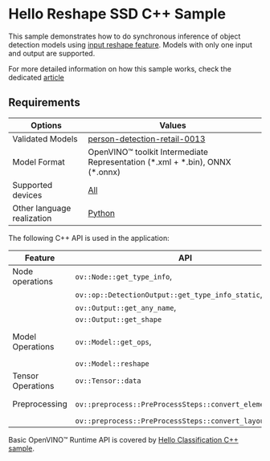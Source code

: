 # Hello Reshape SSD C++ Sample

This sample demonstrates how to do synchronous inference of object detection models using [input reshape feature](https://docs.openvino.ai/2025/openvino-workflow/running-inference/changing-input-shape.html).
Models with only one input and output are supported.

For more detailed information on how this sample works, check the dedicated [article](https://docs.openvino.ai/2025/learn-openvino/openvino-samples/hello-reshape-ssd.html)

## Requirements

| Options                     | Values                                                                                                                                   |
| ----------------------------| -----------------------------------------------------------------------------------------------------------------------------------------|
| Validated Models            | [person-detection-retail-0013](https://github.com/openvinotoolkit/open_model_zoo/tree/master/models/intel/person-detection-retail-0013)  |
| Model Format                | OpenVINO™ toolkit Intermediate Representation (\*.xml + \*.bin), ONNX (\*.onnx)                                                          |
| Supported devices           | [All](https://docs.openvino.ai/2025/about-openvino/compatibility-and-support/supported-devices.html)                                     |
| Other language realization  | [Python](https://docs.openvino.ai/2025/learn-openvino/openvino-samples/hello-reshape-ssd.html)                                           |

The following C++ API is used in the application:

| Feature                  | API                                                         | Description                                    |
| -------------------------| ------------------------------------------------------------|------------------------------------------------|
| Node operations          | ``ov::Node::get_type_info``,                                | Get a node info                                |
|                          | ``ov::op::DetectionOutput::get_type_info_static``,          |                                                |
|                          | ``ov::Output::get_any_name``,                               |                                                |
|                          | ``ov::Output::get_shape``                                   |                                                |
| Model Operations         | ``ov::Model::get_ops``,                                     | Get model nodes, reshape input                 |
|                          | ``ov::Model::reshape``                                      |                                                |
| Tensor Operations        | ``ov::Tensor::data``                                        | Get a tensor data                              |
| Preprocessing            | ``ov::preprocess::PreProcessSteps::convert_element_type``,  | Model input preprocessing                      |
|                          | ``ov::preprocess::PreProcessSteps::convert_layout``         |                                                |


Basic OpenVINO™ Runtime API is covered by [Hello Classification C++ sample](https://docs.openvino.ai/2025/learn-openvino/openvino-samples/hello-classification.html).
